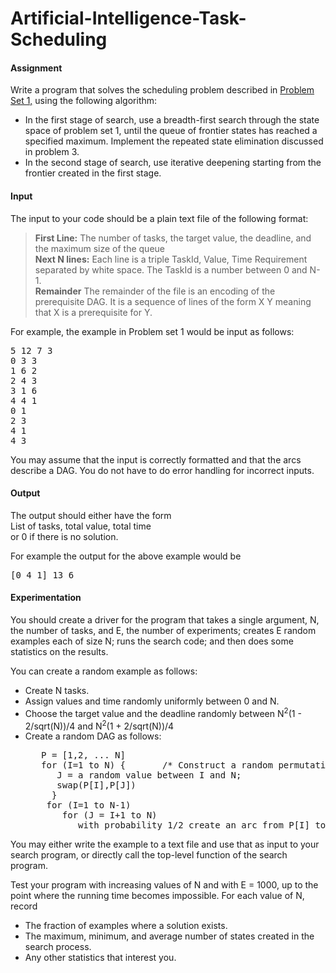 # Artificial-Intelligence-Task-Scheduling
<TITLE>  Assignment Description </TITLE>

<H4> Assignment </H4>
Write a program that solves the scheduling problem described in 
<A href="hwk1.pdf"> Problem Set 1,</A>  
using the following algorithm:
<UL>
<LI> In the first stage of search,
use a breadth-first search through the state space of problem set 1,
until the queue of frontier states has reached a specified
maximum. Implement the repeated state elimination discussed in problem 3.  
<LI> In the second stage of search, use iterative deepening starting
from the frontier created in the first stage.
</UL>

<H4> Input </H4>
The input to your code should be a plain text file of the following format:
<BLOCKQUOTE>
<b>First Line:</b> The number of tasks, the target value, the deadline, and the
maximum size of the queue <br>
<b>Next N lines:</b> Each line is a triple TaskId, Value, Time Requirement
separated by white space. The TaskId is a number between 0 and N-1. <br>
<b>Remainder</b> The remainder of the file is an encoding of the prerequisite
DAG. It is a sequence of lines of the form X Y meaning that X is a 
prerequisite for Y.
</BLOCKQUOTE>
<p>
For example, the example in Problem set 1 would be input as follows:
<PRE>
5 12 7 3
0 3 3
1 6 2
2 4 3
3 1 6
4 4 1
0 1
2 3
4 1
4 3
</PRE>

You may assume that the input is correctly formatted and that the arcs
describe a DAG. You do not have to do error handling for incorrect inputs.

<H4> Output </H4>
The output should either have the form<br>
List of tasks, total value, total time <br>
or 0 if there is no solution.

For example the output for the above example would be
<PRE>
[0 4 1] 13 6
</PRE>

<H4> Experimentation </H4>
You should create a driver for the program that takes a single argument,
N, the number of tasks, and E, the number of experiments; creates E random
examples each of size N; runs the search code; and then does some statistics
on the results.

<p>
You can create a random example as follows:
<UL>
<LI> Create N tasks.
<LI> Assign values and time randomly uniformly between 0 and N</sup>.
<LI> Choose the target value and the deadline randomly between 
N<sup>2</sup>(1 - 2/sqrt(N))/4 and
N<sup>2</sup>(1 + 2/sqrt(N))/4 
<LI> Create a random DAG as follows:
<PRE>
   P = [1,2, ... N]
   for (I=1 to N) {       /* Construct a random permutation */
      J = a random value between I and N;
      swap(P[I],P[J])
     }
    for (I=1 to N-1)
       for (J = I+1 to N)
          with probability 1/2 create an arc from P[I] to P[J];
</PRE>
</UL>

You may either write the example to a text file and use that as input
to your search program, or directly call the top-level function
of the search program.

<p>
Test your program with increasing values of N and with E = 1000, up to the
point where the running time becomes impossible. For each value of N,
record

<UL>
<LI> The fraction of examples where a solution exists.
<LI> The maximum, minimum, and average number of states created in the
search process.
<LI> Any other statistics that interest you.
</UL>
